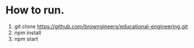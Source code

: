# How to run.

1. git clone https://github.com/browngineers/educational-engineering.git
2. npm install
3. npm start
